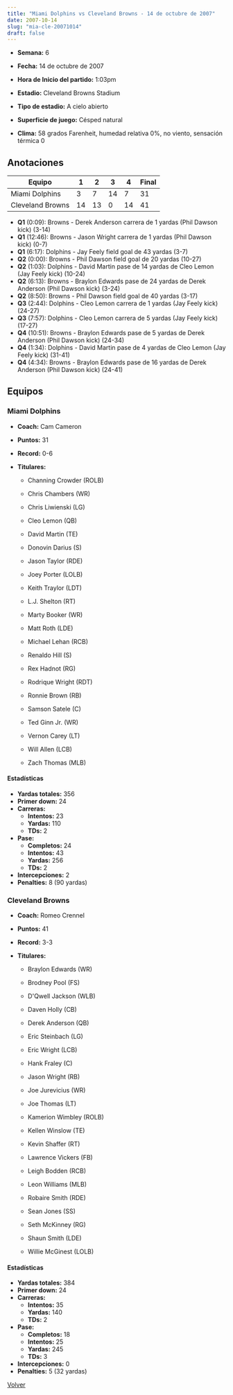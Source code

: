 ```yaml
---
title: "Miami Dolphins vs Cleveland Browns - 14 de octubre de 2007"
date: 2007-10-14
slug: "mia-cle-20071014"
draft: false
---
```


* **Semana:** 6
* **Fecha:** 14 de octubre de 2007

* **Hora de Inicio del partido:** 1:03pm
* **Estadio:** Cleveland Browns Stadium
* **Tipo de estadio:** A cielo abierto
* **Superficie de juego:** Césped natural
* **Clima:** 58 grados Farenheit, humedad relativa 0%, no viento, sensación térmica 0





## Anotaciones
| Equipo | 1 | 2 | 3 | 4 | Final |
|--------|---|---|---|---|-------|
| Miami Dolphins  | 3 | 7 | 14 | 7  | 31 |
| Cleveland Browns  | 14 | 13 | 0 | 14  | 41 |
* **Q1** (0:09): Browns - Derek Anderson carrera de 1 yardas (Phil Dawson kick) (3-14)
* **Q1** (12:46): Browns - Jason Wright carrera de 1 yardas (Phil Dawson kick) (0-7)
* **Q1** (6:17): Dolphins - Jay Feely field goal de 43 yardas (3-7)
* **Q2** (0:00): Browns - Phil Dawson field goal de 20 yardas (10-27)
* **Q2** (1:03): Dolphins - David Martin pase de 14 yardas de Cleo Lemon (Jay Feely kick) (10-24)
* **Q2** (6:13): Browns - Braylon Edwards pase de 24 yardas de Derek Anderson (Phil Dawson kick) (3-24)
* **Q2** (8:50): Browns - Phil Dawson field goal de 40 yardas (3-17)
* **Q3** (2:44): Dolphins - Cleo Lemon carrera de 1 yardas (Jay Feely kick) (24-27)
* **Q3** (7:57): Dolphins - Cleo Lemon carrera de 5 yardas (Jay Feely kick) (17-27)
* **Q4** (10:51): Browns - Braylon Edwards pase de 5 yardas de Derek Anderson (Phil Dawson kick) (24-34)
* **Q4** (1:34): Dolphins - David Martin pase de 4 yardas de Cleo Lemon (Jay Feely kick) (31-41)
* **Q4** (4:34): Browns - Braylon Edwards pase de 16 yardas de Derek Anderson (Phil Dawson kick) (24-41)


## Equipos


### Miami Dolphins
* **Coach:** Cam Cameron
* **Puntos:** 31
* **Record:** 0-6
* **Titulares:** 

  * Channing Crowder (ROLB) 

  * Chris Chambers (WR) 

  * Chris Liwienski (LG) 

  * Cleo Lemon (QB) 

  * David Martin (TE) 

  * Donovin Darius (S) 

  * Jason Taylor (RDE) 

  * Joey Porter (LOLB) 

  * Keith Traylor (LDT) 

  * L.J. Shelton (RT) 

  * Marty Booker (WR) 

  * Matt Roth (LDE) 

  * Michael Lehan (RCB) 

  * Renaldo Hill (S) 

  * Rex Hadnot (RG) 

  * Rodrique Wright (RDT) 

  * Ronnie Brown (RB) 

  * Samson Satele (C) 

  * Ted Ginn Jr. (WR) 

  * Vernon Carey (LT) 

  * Will Allen (LCB) 

  * Zach Thomas (MLB) 

#### Estadísticas
* **Yardas totales:** 356
* **Primer down:** 24
* **Carreras:**
  * **Intentos:** 23
  * **Yardas:** 110
  * **TDs:** 2
* **Pase:**
  * **Completos:** 24
  * **Intentos:** 43
  * **Yardas:** 256
  * **TDs:** 2
* **Intercepciones:** 2
* **Penalties:** 8 (90 yardas)

### Cleveland Browns
* **Coach:** Romeo Crennel
* **Puntos:** 41
* **Record:** 3-3
* **Titulares:** 

  * Braylon Edwards (WR) 

  * Brodney Pool (FS) 

  * D'Qwell Jackson (WLB) 

  * Daven Holly (CB) 

  * Derek Anderson (QB) 

  * Eric Steinbach (LG) 

  * Eric Wright (LCB) 

  * Hank Fraley (C) 

  * Jason Wright (RB) 

  * Joe Jurevicius (WR) 

  * Joe Thomas (LT) 

  * Kamerion Wimbley (ROLB) 

  * Kellen Winslow (TE) 

  * Kevin Shaffer (RT) 

  * Lawrence Vickers (FB) 

  * Leigh Bodden (RCB) 

  * Leon Williams (MLB) 

  * Robaire Smith (RDE) 

  * Sean Jones (SS) 

  * Seth McKinney (RG) 

  * Shaun Smith (LDE) 

  * Willie McGinest (LOLB) 

#### Estadísticas
* **Yardas totales:** 384
* **Primer down:** 24
* **Carreras:**
  * **Intentos:** 35
  * **Yardas:** 140
  * **TDs:** 2
* **Pase:**
  * **Completos:** 18
  * **Intentos:** 25
  * **Yardas:** 245
  * **TDs:** 3
* **Intercepciones:** 0
* **Penalties:** 5 (32 yardas)


[Volver](/historia/2007)
